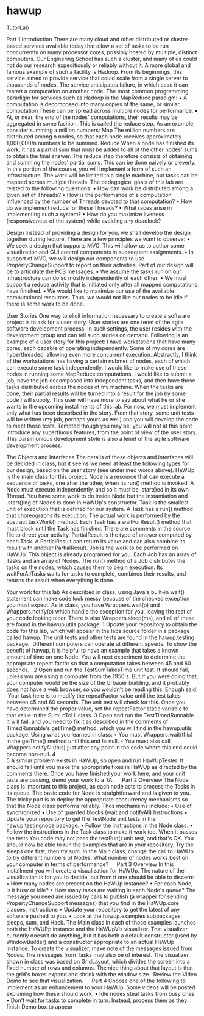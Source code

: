 # hawup
TutorLab

Part 1
Introduction
There are many cloud and other distributed or cluster-based services available today that allow a set of tasks to be run concurrently on many processor cores, possibly hosted by multiple, distinct computers. Our Enginering School has such a cluster, and many of us could not do our research expeditiously or reliably without it.
A more global and famous example of such a facility is Hadoop. From its beginnings, this service aimed to provide service that could scale from a single server to thousands of nodes. The service anticipates failure, in which case it can restart a computation on another node.
The most common programming paradigm for services such as Hadoop is the MapReduce paradigm:
•	A computation is decomposed into many copies of the same, or similar, computation These can be spread across multiple nodes for performance.
•	At, or near, the end of the nodes' computations, their results may be aggregated in some fashion. This is called the reduce step.
As an example, consider summing a million numbers:
Map
The million numbers are distributed among n nodes, so that each node receives approximately 1,000,000/n numbers to be summed.
Reduce
When a node has finished its work, it has a partial sum that must be added to all of the other nodes' sums to obtain the final answer. The reduce step therefore consists of obtaining and summing the nodes' partial sums. This can be done naively or cleverly.
In this portion of the course, you will implement a form of such an infrastructure. The work will be limited to a single machine, but tasks can be mapped across multiple threads. The pedagogical goals of this lab are related to the following questions:
•	How can work be distributed among a given set of Threads?
•	How is the performance of a computation influenced by the number of Threads devoted to that computation?
•	How do we implement reduce for these Threads?
•	What races arise in implementing such a system?
•	How do you maximize liveness (responsiveness of the system) while avoiding any deadlock?

Design
Instead of providing a design for you, we shall develop the design together during lecture. There are a few principles we want to observe:
•	We seek a design that supports MVC. This will allow us to author some visualization and GUI control components in subsequent assignments. 
•	In support of MVC, we will design our components to use PropertyChangeSupport to report on their activities. Part of our design will be to articulate the PCS messages. 
•	We assume the tasks run on our infrastructure can do so mostly independently of each other.
•	We must support a reduce activity that is initiated only after all mapped computations have finished.
•	We would like to maximize our use of the available computational resources. Thus, we would not like our nodes to be idle if there is some work to be done.

User Stories
One way to elicit information necessary to create a software project is to ask for a user story. User stories are one tenet of the agile software development process. In such settings, the user resides with the development group and can tell such stories on demand. Following is an example of a user story for this project:
I have workstations that have many cores, each capable of operating independently. Some of my cores are hyperthreaded, allowing even more concurrent execution.
Abstractly, I think of the workstations has having a certain nubmer of nodes, each of which can execute some task independently. I would like to make use of these nodes in running some MapReduce computations. I would like to submit a job, have the job decomposed into independent tasks, and then have those tasks distributed across the nodes of my machine. When the tasks are done, their partial results will be turned into a result for the job by some code I will supply.
This user will have more to say about what he or she wants in the upcoming installments of this lab. For now, we must implement only what has been described in the story. From that story, some unit tests will be written (my job, perhaps yours as well) and you will develop the code to meet those tests. Tempted though you may be, you will not at this point introduce any superfluous features, from the point of view of the user story. This parsimonious development style is also a tenet of the agile software development process.

The Objects and Interfaces
The details of these objects and interfaces will be decided in class, but it seems we need at least the following types for our design, based on the user story (see underlined words above).
HaWUp
is the main class for this project.
Node
is a resource that can execute a sequence of tasks, one after the other, when its run() method is invoked. A Node must execute independently, and so it must be .start()ed in its own Thread.
You have some work to do inside Node but the instantiation and .start()ing of Nodes is done in HaWUp's constructor.
Task<T>
is the smallest unit of execution that is defined for our system. A Task has a run() method that choreographs its execution. The actual work is performed by the abstract taskWork() method.
Each Task has a waitForResult() method that must block until the Task has finished. There are comments in the source file to direct your activity.
PartialResult
is the type of answer computed by each Task. A PartialResult can return its value and can also combine its result with another PartialResult.
Job<T>
is the work to be performed on HaWUp. This object is already programed for you. Each Job has an array of Task<T>s and an array of Nodes. The run() method of a Job distributes the tasks on the nodes, which causes them to begin execution. Its waitForAllTasks waits for tasks to complete, combines their results, and returns the result when everything is done.

Your work for this lab
As described in class, using Java's built-in wait() statement can make code look messy because of the checked exception you must expect.
As in class, you have Wrappers.wait(o) and Wrappers.notify(o) which handle the exception for you, leaving the rest of your code looking nicer. There is also Wrappers.sleep(ms), and all of these are found in the hawup.utils package.
1	Update your repository to obtain the code for this lab, which will appear in the labs source folder in a package called hawup. The unit tests and other tests are found in the hawup.testing package.  Different computers can operate at different speeds. To show the benefit of hawup, it is helpful to have an example that takes a known amount of time on one Node. You will next experiment to determine the appropriate repeat factor so that a computation takes between 45 and 60 seconds.  
2	Open and run the TestSumTakesTime unit test. It should fail, unless you are using a computer from the 1950's. But if you were doing that, your computer would be the size of the Urbauer building, and it probably does not have a web browser, so you wouldn't be reading this. Enough said.  Your task here is to modify the repeatFactor value until the test takes between 45 and 60 seconds. The unit test will check for this. Once you have determined the proper value, set the repeatFactor static variable to that value in the SumLoToHi class. 
3	Open and run the TestTimedRunnable. It will fail, and you need to fix it as described in the comments of TimedRunnable's getTime() method, which you will find in the hawup.utils package. Using what you learned in class:
◦	You must Wrappers.wait(this) in the getTime() method until this.end != null.
◦	You must also call Wrappers.notifyAll(this) just after any point in the code where this.end could become non-null.
4	
5	A similar problem exists in HaWUp, so open and run HaWUpTester. It should fail until you make the appropriate fixes in HaWUp as directed by the comments there.
Once you have finished your work here, and your unit tests are passing, demo your work to a TA.
 
Part 2
Overview
The Node class is important to this project, as each node acts to process the Tasks in its queue. The basic code for Node is straightforward and is given to you. The tricky part is to deploy the appropriate concurrency mechanisms so that the Node class performs reliably. Thos mechanisms include:
•	Use of synchronized
•	Use of guarded blocks (wait and notifyAll)
Instructions
•	Update your repository to get the TestNode unit tests in the hawup.testingnode package.
•	Follow the instructions in the Node class.
•	Follow the instructions in the Task class to make it work too.
When it passes the tests
You code may not pass the testRun() unit test, and that's OK.
You should now be able to run the examples that are in your repository. Try the sleeps one first, then try sum.
In the Main class, change the call to HaWUp to try different numbers of Nodes.
What number of nodes works best on your computer in terms of performance?
 
Part 3
Overview
In this installment you will create a visualization for HaWUp. The nature of the visualization is for you to decide, but from it one should be able to discern:
•	How many nodes are present on the HaWUp instance?
•	For each Node, is it busy or idle?
•	How many tasks are waiting in each Node's queue?
The message you need are issued by calls to publish (a wrapper for sending PropertyChangeSupport messages) that you find in the HaWUp.core classes.
Instructions
•	Update your repository to get the latest of any software pushed to you.
•	Look at the hawup.examples subpackages: sleeps, sum, and Hack. The Main class in each of those examples launches both the HaWUPp instance and the HaWUpViz visualizer. That visualizer currently doesn't do anything, but it has both a default constructor (used by WindowBuilder) and a constructor appropriate to an actual HaWUp instance.
To create the visualizer, make note of the messages issued from Nodes. The messages from Tasks may also be of interest. The visualizer shown in class was based on GridLayout, which divides the screen into a fixed number of rows and columns. The nice thing about that layout is that the grid's boxes expand and shrink with the window size.  Review the Video Demo to see that visualization.
 
Part 4
Choose one of the following to implement as an enhancement to your HaWUp. Some videos will be posted explaining how these should work.
•	Idle nodes steal tasks from busy ones
•	Don't wait for tasks to complete in turn. Instead, process them as they finish
Demo box to appear
 


